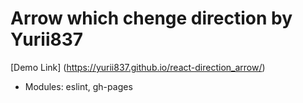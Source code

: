 # Arrow which chenge direction by Yurii837

[Demo Link] (https://yurii837.github.io/react-direction_arrow/)

- Modules: eslint, gh-pages


